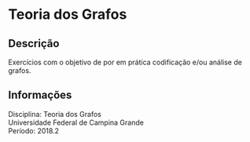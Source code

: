 # Teoria dos Grafos

## Descrição
Exercícios com o objetivo de por em prática codificação e/ou análise de grafos.

## Informações
Disciplina: Teoria dos Grafos  
Universidade Federal de Campina Grande  
Período: 2018.2
